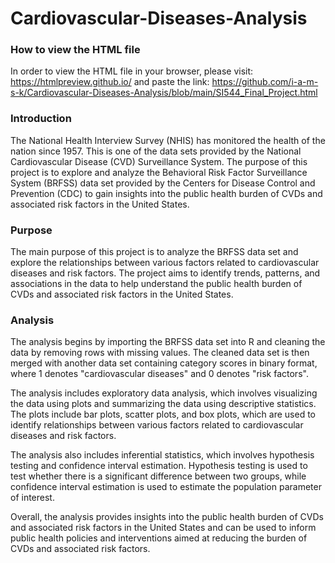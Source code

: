 # Cardiovascular-Diseases-Analysis

### How to view the HTML file

In order to view the HTML file in your browser, please visit: https://htmlpreview.github.io/ and paste the link: https://github.com/i-a-m-s-k/Cardiovascular-Diseases-Analysis/blob/main/SI544_Final_Project.html

### Introduction

The National Health Interview Survey (NHIS) has monitored the health of the nation since 1957. This is one of the data sets provided by the National Cardiovascular Disease (CVD) Surveillance System. The purpose of this project is to explore and analyze the Behavioral Risk Factor Surveillance System (BRFSS) data set provided by the Centers for Disease Control and Prevention (CDC) to gain insights into the public health burden of CVDs and associated risk factors in the United States.

### Purpose

The main purpose of this project is to analyze the BRFSS data set and explore the relationships between various factors related to cardiovascular diseases and risk factors. The project aims to identify trends, patterns, and associations in the data to help understand the public health burden of CVDs and associated risk factors in the United States.

### Analysis

The analysis begins by importing the BRFSS data set into R and cleaning the data by removing rows with missing values. The cleaned data set is then merged with another data set containing category scores in binary format, where 1 denotes "cardiovascular diseases" and 0 denotes "risk factors".

The analysis includes exploratory data analysis, which involves visualizing the data using plots and summarizing the data using descriptive statistics. The plots include bar plots, scatter plots, and box plots, which are used to identify relationships between various factors related to cardiovascular diseases and risk factors.

The analysis also includes inferential statistics, which involves hypothesis testing and confidence interval estimation. Hypothesis testing is used to test whether there is a significant difference between two groups, while confidence interval estimation is used to estimate the population parameter of interest.

Overall, the analysis provides insights into the public health burden of CVDs and associated risk factors in the United States and can be used to inform public health policies and interventions aimed at reducing the burden of CVDs and associated risk factors.






